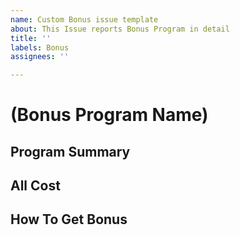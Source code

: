 ```yaml
---
name: Custom Bonus issue template
about: This Issue reports Bonus Program in detail
title: ''
labels: Bonus
assignees: ''

---
```


# (Bonus Program Name)

## Program Summary

## All Cost

## How To Get Bonus
